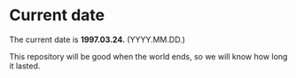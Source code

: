 # Current date

The current date is **1997.03.24.** (YYYY.MM.DD.)

This repository will be good when the world ends, so we will know how long it lasted.